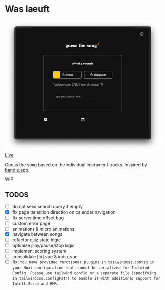 # Was laeuft

![app screenshot](screen.png)  
[Live](https://was-laeuft.pages.dev/)

Guess the song based on the individual instrument tracks.
Inspired by [bandle.app](https://bandle.app/).

WIP

## TODOS

- [ ] do not send search query if empty
- [x] fix page transition direction on calendar navigation
- [ ] fix server time offset bug
- [ ] custom error page
- [ ] animations & micro animations
- [x] navigate between songs
- [ ] refactor quiz state logic
- [ ] optimize play/pause/stop logic
- [ ] implement scoring system
- [ ] consolidate [id].vue & index.vue
- [ ] fix: `You have provided functional plugins in tailwindcss.config in your Nuxt configuration that cannot be serialized for Tailwind Config. Please use tailwind.config or a separate file (specifying in tailwindcss.configPath) to enable it with additional support for IntelliSense and HMR.`
